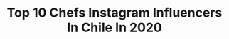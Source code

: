 ---
title: Top 10 Chefs Instagram Influencers In Chile In 2020
description: >-
  Find top chefs Instagram influencers in Chile in 2020. Most popular hashtags: #cuarentena #yomequedoencasa #santiago #quedateencasa.
platform: Instagram
profiles:
  - username: "virginiademariaoficial"
    fullname: >-
      Virginia Demaria
    location: "Chile"
    followers: 560476
    engagement: 296
    commentsToLikes: 0.022151
    avatar: "https://scontent-lhr8-1.cdninstagram.com/v/t51.2885-19/s320x320/64403328_1726278657517610_914103464475230208_n.jpg?_nc_ht=scontent-lhr8-1.cdninstagram.com&_nc_ohc=lkhi3gO969UAX-QZ8PF&oh=4e73aec842aaa2fa6ee62322abdb5735&oe=5EB98355"
    verified: true
    hashtags: "#xilofor, #decoarte, #pinturas, #pascuadelaimaginaci"
  - username: "barbilackingtons"
    fullname: >-
      Barbara Lackington
    location: "Chile"
    followers: 68512
    engagement: 398
    commentsToLikes: 0.018474
    avatar: "https://scontent-bos3-1.cdninstagram.com/v/t51.2885-19/s320x320/90809240_241906310272337_7331917552647405568_n.jpg?_nc_ht=scontent-bos3-1.cdninstagram.com&_nc_ohc=AVANpUg1W2AAX_s9Woi&oh=2cbedc4b9e5bf3dc8db18a7ab133887c&oe=5EB38529"
    verified: true
    hashtags: "#masterchef, #masterchefchile, #food, #yomequedoencasa"
  - username: "recetasdejavi"
    fullname: >-
      Javi - Plant Based Chef
    location: "Chile"
    followers: 62796
    engagement: 245
    commentsToLikes: 0.073399
    avatar: "https://scontent-lhr8-1.cdninstagram.com/v/t51.2885-19/s320x320/77033508_791756341248840_3060629790034755584_n.jpg?_nc_ht=scontent-lhr8-1.cdninstagram.com&_nc_ohc=1X5eiIt8HwwAX-39QhK&oh=7c08db69c8fa7e498c1315088b26b99d&oe=5EBBA07E"
    verified: false
    hashtags: "#recetasdejavi, #tofu, #tofulover, #cocinarte"
  - username: "javicorreamedina"
    fullname: >-
      Javi Correa
    location: "Chile"
    followers: 17985
    engagement: 332
    commentsToLikes: 0.067051
    avatar: "https://scontent-ams4-1.cdninstagram.com/v/t51.2885-19/s320x320/85176283_191434232212166_2485265319543701504_n.jpg?_nc_ht=scontent-ams4-1.cdninstagram.com&_nc_ohc=OLOPw1w-qYMAX9cNHfP&oh=e7f2c599fc8fb672d8024db5d5428ed9&oe=5EB9BB0F"
    verified: false
    hashtags: "#hmxjohannaortiz, #dog, #asesoriadeimagen, #cuarentena"
  - username: "cravingsjournal"
    fullname: >-
      Lorena Salinas
    location: "Chile"
    followers: 64841
    engagement: 176
    commentsToLikes: 0.045361
    avatar: "https://scontent-lhr8-1.cdninstagram.com/v/t51.2885-19/s320x320/79325826_554781925100461_6369448783574466560_n.jpg?_nc_ht=scontent-lhr8-1.cdninstagram.com&_nc_ohc=XnQ9mpOXYTUAX_dMU7R&oh=38ca0c881a733f5838439fedf2a6764c&oe=5EBC6AA5"
    verified: false
    hashtags: "#arrozblanco, #postrescaseros, #recetavegana, #comersano"
  - username: "julietaoriolo"
    fullname: >-
      Julieta Oriolo
    location: "Chile"
    followers: 40996
    engagement: 290
    commentsToLikes: 0.048720
    avatar: "https://scontent-ams4-1.cdninstagram.com/v/t51.2885-19/s320x320/57909293_2235875426740941_8855618468611883008_n.jpg?_nc_ht=scontent-ams4-1.cdninstagram.com&_nc_ohc=fR8s8FMpQdIAX9aDk5d&oh=60d4b0d6fb41b3a20d4e07809c6f3ccd&oe=5EBCBF53"
    verified: false
    hashtags: "#cocinacasero, #fattoincasa, #crostataallamarmellata, #teayudamos"
  - username: "chriscarpentier"
    fullname: >-
      chriscarpentier
    location: "Chile"
    followers: 510498
    engagement: 113
    commentsToLikes: 0.029357
    avatar: "https://scontent-ams4-1.cdninstagram.com/v/t51.2885-19/s320x320/21820179_1944592849114099_4341688813534314496_n.jpg?_nc_ht=scontent-ams4-1.cdninstagram.com&_nc_ohc=qB43z6vZdWsAX9qyMIR&oh=815dfcad9cce7c19a5539699e7e75910&oe=5EBAB494"
    verified: true
    hashtags: "#yomequedoencasa, #facu, #amor, #mejorar"
  - username: "pastrychefmile"
    fullname: >-
      Chef Mile Vallejos M.
    location: "Chile"
    followers: 22004
    engagement: 260
    commentsToLikes: 0.045460
    avatar: "https://scontent-lhr8-1.cdninstagram.com/v/t51.2885-19/s320x320/66504672_911475275878893_2839483272583446528_n.jpg?_nc_ht=scontent-lhr8-1.cdninstagram.com&_nc_ohc=SvMIjq1WjmUAX_TJqvy&oh=26e93075d05a4808885e1c9334c778a6&oe=5EBAE270"
    verified: false
    hashtags: "#vacaciones, #chocolatelife, #contodosinopaque, #inspiracion"
  - username: "elranty"
    fullname: >-
      Rantés Verdugo
    location: "Chile"
    followers: 799326
    engagement: 966
    commentsToLikes: 0.013433
    avatar: "https://scontent-ams4-1.cdninstagram.com/v/t51.2885-19/s320x320/87654215_1050584458675162_423384462856814592_n.jpg?_nc_ht=scontent-ams4-1.cdninstagram.com&_nc_ohc=mhS8_21wzj8AX-pDBj-&oh=7bcebedd5be0ec3621414e037cbbb884&oe=5EAFC494"
    verified: false
    hashtags: "#sagitario, #geminis, #viral, #aries"
  - username: "simpleyvivo"
    fullname: >-
      Talleres y Tienda Online
    location: "Chile"
    followers: 59320
    engagement: 115
    commentsToLikes: 0.100992
    avatar: "https://scontent-lhr8-1.cdninstagram.com/v/t51.2885-19/s320x320/73407431_3113014452047684_7628365382352371712_n.jpg?_nc_ht=scontent-lhr8-1.cdninstagram.com&_nc_ohc=cMf6I7jj2oIAX-jEyOx&oh=79911947332bf97a2f5bd851148f0722&oe=5EB10C7E"
    verified: false
    hashtags: "#zerowaste, #latte, #mealprep, #vegan"
---